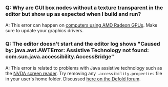 ### Q: Why are GUI box nodes without a texture transparent in the editor but show up as expected when I build and run?

A: This error can happen on [computers using AMD Radeon GPUs](https://github.com/defold/editor2-issues/issues/2723). Make sure to update your graphics drivers.


### Q: The editor doesn't start and the editor log shows "Caused by: java.awt.AWTError: Assistive Technology not found: com.sun.java.accessibility.AccessBridge"

A: This error is related to problems with Java assistive technology such as the [NVDA screen reader](https://www.nvaccess.org/download/). Try removing any `.accessibility.properties` file in your user's home folder. Discussed [here on the Defold forum](https://forum.defold.com/t/editor-endless-loading-windows-10-1-2-169-solved/65481/3?u=britzl).
